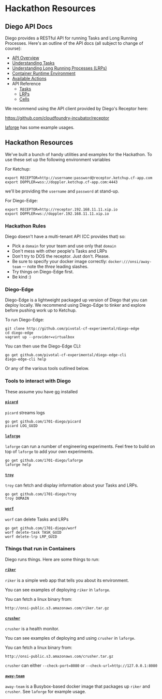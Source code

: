 # Hackathon Resources

## Diego API Docs

Diego provides a RESTful API for running Tasks and Long Running Processes.  Here's an outline of the API docs (all subject to change of course):

- [API Overview](overview.md)
- [Understanding Tasks](tasks.md)
- [Understanding Long Running Processes (LRPs)](lrps.md)
- [Container Runtime Environment](environment.md)
- [Available Actions](actions.md)
- API Reference
    - [Tasks](api_tasks.md)
    - [LRPs](api_lrps.md)
    - [Cells](api_cells.md)

We recommend using the API client provided by Diego's Receptor here:

https://github.com/cloudfoundry-incubator/receptor

[laforge](#laforge) has some example usages.

## Hackathon Resources

We've built a bunch of handy utilities and examples for the Hackathon.  To use these set up the following environment variables

For Ketchup:

```
export RECEPTOR=http://username:password@receptor.ketchup.cf-app.com
export DOPPLER=wss://doppler.ketchup.cf-app.com:4443
```

we'll be providing the `username` and `password` at stand-up.

For Diego-Edge:

```
export RECEPTOR=http://receptor.192.168.11.11.xip.io
export DOPPLER=ws://doppler.192.168.11.11.xip.io
```

### Hackathon Rules

Diego doesn't have a multi-tenant API (CC provides that) so:

- Pick a `domain` for your team and use only that `domain`
- Don't mess with other people's Tasks and LRPs
- Don't try to DOS the receptor.  Just don't.  Please.
- Be sure to specify your docker image correctly: `docker:///onsi/away-team` -- note the *three* leading slashes.
- Try things on Diego-Edge first.
- Be kind :)

### Diego-Edge

Diego-Edge is a lightweight packaged up version of Diego that you can deploy locally.  We recommend using Diego-Edge to tinker and explore before pushing work up to Ketchup.

To run Diego-Edge:

```
git clone http://github.com/pivotal-cf-experimental/diego-edge
cd diego-edge
vagrant up --provider=virtualbox
```

You can then use the Diego-Edge CLI:

```
go get github.com/pivotal-cf-experimental/diego-edge-cli
diego-edge-cli help
```

Or any of the various tools outlined below.

### Tools to interact with Diego

These assume you have [go](http://golang.org/doc/install#osx) installed

#### [`picard`](https://github.com/1701-diego/picard)

`picard` streams logs

```
go get github.com/1701-diego/picard
picard LOG_GUID
```

#### [`laforge`](https://github.com/1701-diego/laforge)

`laforge` can run a number of engineering experiments.  Feel free to build on top of `laforge` to add your own experiments.

```
go get github.com/1701-diego/laforge
laforge help
```

#### [`troy`](https://github.com/1701-diego/troy)

`troy` can fetch and display information about your Tasks and LRPs. 

```
go get github.com/1701-diego/troy
troy DOMAIN
```

#### [`worf`](https://github.com/1701-diego/worf)

`worf` can delete Tasks and LRPs

```
go get github.com/1701-diego/worf
worf delete-task TASK_GUID
worf delete-lrp LRP_GUID
```

### Things that run in Containers

Diego runs things.  Here are some things to run:

#### [`riker`](https://github.com/1701-diego/riker)

`riker` is a simple web app that tells you about its environment.

You can see examples of deploying `riker` in `laforge`.

You can fetch a linux binary from:

`http://onsi-public.s3.amazonaws.com/riker.tar.gz`

#### [`crusher`](https://github.com/1701-diego/crusher)

`crusher` is a health monitor.

You can see examples of deploying and using `crusher` in `laforge`.

You can fetch a linux binary from:

`http://onsi-public.s3.amazonaws.com/crusher.tar.gz`

`crusher` can either `--check-port=8080` or `--check-url=http://127.0.0.1:8080`

#### [`away-team`](https//github.com/1701-diego/away-team)

`away-team` is a Busybox-based docker image that packages up `riker` and `crusher`.  See `laforge` for example usage.
